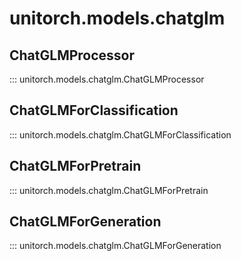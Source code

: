 # unitorch.models.chatglm

## ChatGLMProcessor

::: unitorch.models.chatglm.ChatGLMProcessor

## ChatGLMForClassification

::: unitorch.models.chatglm.ChatGLMForClassification

## ChatGLMForPretrain

::: unitorch.models.chatglm.ChatGLMForPretrain

## ChatGLMForGeneration

::: unitorch.models.chatglm.ChatGLMForGeneration
